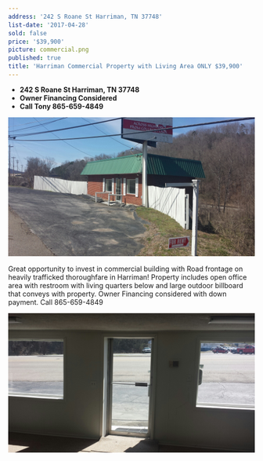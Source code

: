 ```yaml
---
address: '242 S Roane St Harriman, TN 37748'
list-date: '2017-04-28'
sold: false
price: '$39,900'
picture: commercial.png
published: true
title: 'Harriman Commercial Property with Living Area ONLY $39,900'
---
```



* **242 S Roane St Harriman, TN 37748**
* **Owner Financing Considered**
* **Call Tony 865-659-4849**

![](/uploads/versions/20140324-120348---x----2064-1161x---.jpeg)

Great opportunity to invest in commercial building with Road frontage on heavily trafficked thoroughfare in Harriman! Property includes open office area with restroom with living quarters below and large outdoor billboard that conveys with property. Owner Financing considered with down payment. Call 865-659-4849

![](/uploads/versions/20140324-120535---x----2064-1161x---.jpeg)